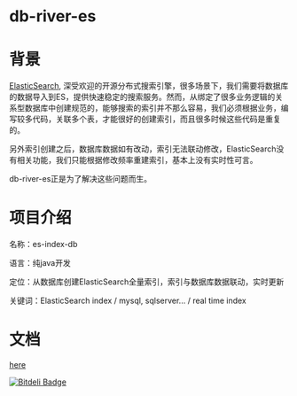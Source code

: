 # db-river-es
<h1>背景</h1>
<p style="font-size: 14px;">  <a href="https://github.com/elastic/elasticsearch">ElasticSearch</a>, 深受欢迎的开源分布式搜索引擎，很多场景下，我们需要将数据库的数据导入到ES，提供快速稳定的搜索服务。然而，从绑定了很多业务逻辑的关系型数据库中创建规范的，能够搜索的索引并不那么容易，我们必须根据业务，编写较多代码，关联多个表，才能很好的创建索引，而且很多时候这些代码是重复的。
<p style="font-size: 14px;">  另外索引创建之后，数据库数据如有改动，索引无法联动修改，ElasticSearch没有相关功能，我们只能根据修改频率重建索引，基本上没有实时性可言。</p>
<p style="font-size: 14px;">  db-river-es正是为了解决这些问题而生。</p>
<h1>项目介绍</h1>
<p style="font-size: 14px;">   名称：es-index-db</p>
<p style="font-size: 14px;">   语言：纯java开发</p>
<p style="font-size: 14px;">   定位：从数据库创建ElasticSearch全量索引，索引与数据库数据联动，实时更新</p>
<p style="font-size: 14px;">   关键词：ElasticSearch index / mysql, sqlserver... / real time index </p>
<h1>文档</h1>
<p style="font-size: 14px;"> <a href="https://github.com/wxingyl/db-river-elasticsearch/wiki">here</a></p>


[![Bitdeli Badge](https://d2weczhvl823v0.cloudfront.net/wxingyl/db-river-elasticsearch/trend.png)](https://bitdeli.com/free "Bitdeli Badge")